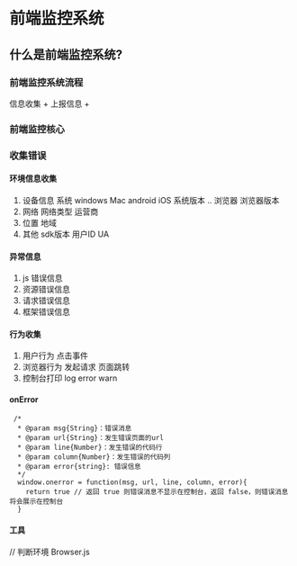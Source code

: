 # 前端监控系统


## 什么是前端监控系统?


### 前端监控系统流程
 
信息收集 + 上报信息 + 

### 前端监控核心



### 收集错误

#### 环境信息收集
  1. 设备信息
    系统 windows Mac android iOS
    系统版本 ..
    浏览器
    浏览器版本
  2. 网络
      网络类型 
      运营商
  3. 位置
      地域
  4. 其他
      sdk版本
      用户ID
      UA 
  
#### 异常信息

  1. js 错误信息
  2. 资源错误信息
  3. 请求错误信息
  4. 框架错误信息



#### 行为收集
  1. 用户行为
    点击事件
  2. 浏览器行为
      发起请求
      页面跳转
  3. 控制台打印
      log error warn
#### onError
  <!-- crossorigin  -->
  ```
   /*
    * @param msg{String}：错误消息
    * @param url{String}：发生错误页面的url
    * @param line{Number}：发生错误的代码行
    * @param column{Number}：发生错误的代码列
    * @param error{string}: 错误信息
    */
    window.onerror = function(msg, url, line, column, error){
      return true // 返回 true 则错误消息不显示在控制台，返回 false，则错误消息将会展示在控制台
    }
  ```












#### 工具
 // 判断环境
  Browser.js
